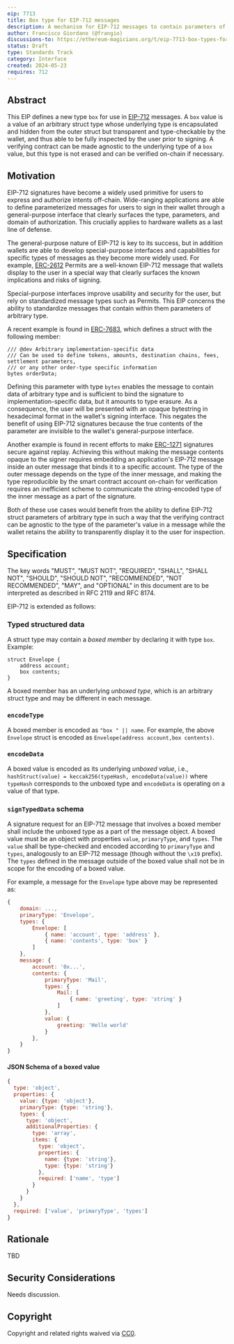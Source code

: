 ```yaml
---
eip: 7713
title: Box type for EIP-712 messages
description: A mechanism for EIP-712 messages to contain parameters of arbitrary type
author: Francisco Giordano (@frangio)
discussions-to: https://ethereum-magicians.org/t/eip-7713-box-types-for-eip-712-messages/20092
status: Draft
type: Standards Track
category: Interface
created: 2024-05-23
requires: 712
---
```


## Abstract

This EIP defines a new type `box` for use in [EIP-712](./eip-712.md) messages. A `box` value is a value of an arbitrary struct type whose underlying type is encapsulated and hidden from the outer struct but transparent and type-checkable by the wallet, and thus able to be fully inspected by the user prior to signing. A verifying contract can be made agnostic to the underlying type of a `box` value, but this type is not erased and can be verified on-chain if necessary.

## Motivation

EIP-712 signatures have become a widely used primitive for users to express and authorize intents off-chain. Wide-ranging applications are able to define parameterized messages for users to sign in their wallet through a general-purpose interface that clearly surfaces the type, parameters, and domain of authorization. This crucially applies to hardware wallets as a last line of defense.

The general-purpose nature of EIP-712 is key to its success, but in addition wallets are able to develop special-purpose interfaces and capabilities for specific types of messages as they become more widely used. For example, [ERC-2612](./eip-2612.md) Permits are a well-known EIP-712 message that wallets display to the user in a special way that clearly surfaces the known implications and risks of signing.

Special-purpose interfaces improve usability and security for the user, but rely on standardized message types such as Permits. This EIP concerns the ability to standardize messages that contain within them parameters of arbitrary type.

A recent example is found in [ERC-7683](./eip-7683.md), which defines a struct with the following member:

```solidity
/// @dev Arbitrary implementation-specific data
/// Can be used to define tokens, amounts, destination chains, fees, settlement parameters,
/// or any other order-type specific information
bytes orderData;
```

Defining this parameter with type `bytes` enables the message to contain data of arbitrary type and is sufficient to bind the signature to implementation-specific data, but it amounts to type erasure. As a consequence, the user will be presented with an opaque bytestring in hexadecimal format in the wallet's signing interface. This negates the benefit of using EIP-712 signatures because the true contents of the parameter are invisible to the wallet's general-purpose interface.

Another example is found in recent efforts to make [ERC-1271](./eip-1271.md) signatures secure against replay. Achieving this without making the message contents opaque to the signer requires embedding an application's EIP-712 message inside an outer message that binds it to a specific account. The type of the outer message depends on the type of the inner message, and making the type reproducible by the smart contract account on-chain for verification requires an inefficient scheme to communicate the string-encoded type of the inner message as a part of the signature.

Both of these use cases would benefit from the ability to define EIP-712 struct parameters of arbitrary type in such a way that the verifying contract can be agnostic to the type of the parameter's value in a message while the wallet retains the ability to transparently display it to the user for inspection.

## Specification

The key words "MUST", "MUST NOT", "REQUIRED", "SHALL", "SHALL NOT", "SHOULD", "SHOULD NOT", "RECOMMENDED", "NOT RECOMMENDED", "MAY", and "OPTIONAL" in this document are to be interpreted as described in RFC 2119 and RFC 8174.

EIP-712 is extended as follows:

### Typed structured data

A struct type may contain a *boxed member* by declaring it with type `box`. Example:

```solidity
struct Envelope {
    address account;
    box contents;
}
```

A boxed member has an underlying *unboxed type*, which is an arbitrary struct type and may be different in each message.

### `encodeType`

A boxed member is encoded as `"box " || name`. For example, the above `Envelope` struct is encoded as `Envelope(address account,box contents)`.

### `encodeData`

A boxed value is encoded as its underlying *unboxed value*, i.e., `hashStruct(value) = keccak256(typeHash, encodeData(value))` where `typeHash` corresponds to the unboxed type and `encodeData` is operating on a value of that type.

### `signTypedData` schema

A signature request for an EIP-712 message that involves a boxed member shall include the unboxed type as a part of the message object. A boxed value must be an object with properties `value`, `primaryType`, and `types`. The `value` shall be type-checked and encoded according to `primaryType` and `types`, analogously to an EIP-712 message (though without the `\x19` prefix). The `types` defined in the message outside of the boxed value shall not be in scope for the encoding of a boxed value.

For example, a message for the `Envelope` type above may be represented as:

```js
{
    domain: ...,
    primaryType: 'Envelope',
    types: {
        Envelope: [
            { name: 'account', type: 'address' },
            { name: 'contents', type: 'box' }
        ]
    },
    message: {
        account: '0x...',
        contents: {
            primaryType: 'Mail',
            types: {
                Mail: [
                    { name: 'greeting', type: 'string' }
                ]
            },
            value: {
                greeting: 'Hello world'
            }
        },
    }
}
```

#### JSON Schema of a boxed value

```js
{
  type: 'object',
  properties: {
    value: {type: 'object'},
    primaryType: {type: 'string'},
    types: {
      type: 'object',
      additionalProperties: {
        type: 'array',
        items: {
          type: 'object',
          properties: {
            name: {type: 'string'},
            type: {type: 'string'}
          },
          required: ['name', 'type']
        }
      }
    }
  },
  required: ['value', 'primaryType', 'types']
}
```

## Rationale

TBD <!-- TODO -->

## Security Considerations

Needs discussion. <!-- TODO -->

## Copyright

Copyright and related rights waived via [CC0](../LICENSE.md).
